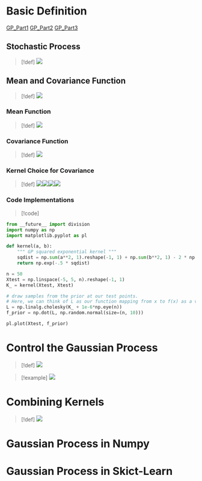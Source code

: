 # Basic Definition
[GP_Part1](GP_Part1.pdf)
[GP_Part2](GP_Part2.pdf)
[GP_Part3](GP_Part3.pdf)
## Stochastic Process
> [!def]
> ![](Gaussian_Process.assets/image-20240320121353977.png)



## Mean and Covariance Function
> [!def]
> ![](Gaussian_Process.assets/image-20240320121427634.png)


### Mean Function
> [!def]
> ![](Gaussian_Process.assets/image-20240320121456935.png)





### Covariance Function
> [!def]
> ![](Gaussian_Process.assets/image-20240320121513395.png)



### Kernel Choice for Covariance
> [!def]
> ![](Gaussian_Process.assets/image-20240320121539154.png)![](Gaussian_Process.assets/image-20240320121547380.png)![](Gaussian_Process.assets/image-20240320122124007.png)![](Gaussian_Process.assets/image-20240320122131011.png)


### Code Implementations
> [!code]
```python
from __future__ import division
import numpy as np
import matplotlib.pyplot as pl

def kernel(a, b):
    """ GP squared exponential kernel """
    sqdist = np.sum(a**2, 1).reshape(-1, 1) + np.sum(b**2, 1) - 2 * np.dot(a, b.T)
    return np.exp(-.5 * sqdist)

n = 50
Xtest = np.linspace(-5, 5, n).reshape(-1, 1)
K_ = kernel(Xtest, Xtest)

# draw samples from the prior at our test points.
# Here, we can think of L as our function mapping from x to f(x) as a vector.
L = np.linalg.cholesky(K_ + 1e-6*np.eye(n))
f_prior = np.dot(L, np.random.normal(size=(n, 10)))

pl.plot(Xtest, f_prior)
```




# Control the Gaussian Process
> [!def]
> ![](Gaussian_Process.assets/image-20240320113701407.png)

> [!example]
> ![](Gaussian_Process.assets/image-20240320113729402.png)



# Combining Kernels
> [!def]
> ![](Gaussian_Process.assets/image-20240320113804032.png)





# Gaussian Process in Numpy






# Gaussian Process in Skict-Learn


